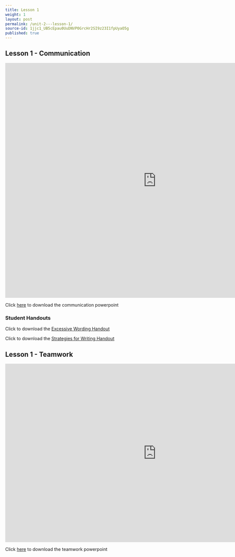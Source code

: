 ```yaml
---
title: Lesson 1
weight: 1
layout: post
permalink: /unit-2---lesson-1/
source-id: 1jjc1_UB5cEpau0UuDNVP0GrcHr2SI9z23I1fpUyaO5g
published: true
---
```


## Lesson 1 - Communication

<iframe src="https://docs.google.com/presentation/d/e/2PACX-1vSZEFYGN6H1NFCoa50jgouwZPXiEE3FDp0tJhoffE1RDTPRysdKCpBOIyDaLOn1-LXTpr3p9IoYgKqC/embed?start=false&loop=false&delayms=3000" frameborder="0" width="960" height="749" allowfullscreen="true" mozallowfullscreen="true" webkitallowfullscreen="true"></iframe>

Click <a href="Introduction to Communication.pptx" download>here</a> to download the communication powerpoint 

### Student Handouts

Click to download the <a href="Student Handout - Excessive Wording .pdf" download>Excessive Wording Handout</a>

Click to download the <a href="Student Handout - Strategies for Writing.pdf" download>Strategies for Writing Handout</a>

## Lesson 1 - Teamwork 

<iframe src="https://docs.google.com/presentation/d/e/2PACX-1vRlYS7DMQgwodnup3dJ5SUs6j3QOD73zEDXaqrm3xRtSonQ4h7ktkGmsXrxQCvPyriw25vtUh4-g9LI/embed?start=false&loop=false&delayms=3000" frameborder="0" width="960" height="569" allowfullscreen="true" mozallowfullscreen="true" webkitallowfullscreen="true"></iframe>

Click <a href="Introduction to Teamwork.pptx" download>here</a> to download the teamwork powerpoint 